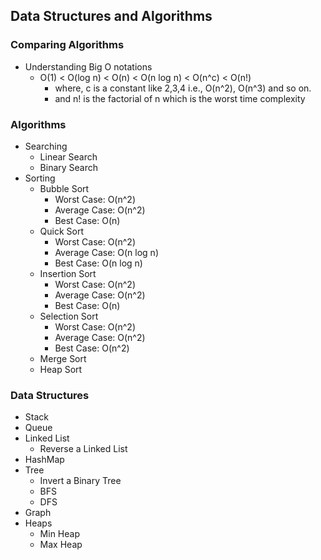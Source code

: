 ## Data Structures and Algorithms

### Comparing Algorithms

- Understanding Big O notations
    - O(1) < O(log n) < O(n) < O(n log n) < O(n^c) < O(n!)
        - where, c is a constant like 2,3,4 i.e., O(n^2), O(n^3) and so on.
        - and n! is the factorial of n which is the worst time complexity

### Algorithms

- Searching
    - Linear Search
    - Binary Search
- Sorting
    - Bubble Sort
        - Worst Case: O(n^2)
        - Average Case: O(n^2)
        - Best Case: O(n)
    - Quick Sort
        - Worst Case: O(n^2)
        - Average Case: O(n log n)
        - Best Case: O(n log n)
    - Insertion Sort
        - Worst Case: O(n^2)
        - Average Case: O(n^2)
        - Best Case: O(n)
    - Selection Sort
        - Worst Case: O(n^2)
        - Average Case: O(n^2)
        - Best Case: O(n^2)
    - Merge Sort
    - Heap Sort

### Data Structures

- Stack
- Queue
- Linked List
    - Reverse a Linked List
- HashMap
- Tree
    - Invert a Binary Tree
    - BFS
    - DFS
- Graph
- Heaps
    - Min Heap
    - Max Heap

